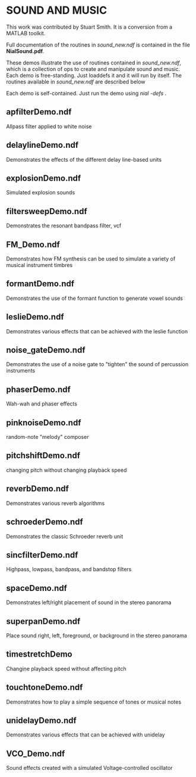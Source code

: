 # SOUND AND MUSIC


This work was contributed by Stuart Smith. It is a conversion from a MATLAB
toolkit.

Full documentation of the routines in *sound_new.ndf* is contained in the file
**NialSound.pdf**.


These demos illustrate the use of routines contained in *sound_new.ndf*,
which is a collection of ops to create and manipulate sound and music.
Each demo is free-standing. Just loaddefs it and it will run by itself.
The routines available in *sound_new.ndf* are described below

Each demo is self-contained. Just run the demo using *nial -defs <demo>*.

## apfilterDemo.ndf

Allpass filter applied to white noise

## delaylineDemo.ndf

Demonstrates the effects of the different delay line-based units

## explosionDemo.ndf

Simulated explosion sounds

## filtersweepDemo.ndf

Demonstrates the resonant bandpass filter, vcf

## FM_Demo.ndf

Demonstrates how FM synthesis can be used to simulate a variety of
musical instrument timbres

## formantDemo.ndf

Demonstrates the use of the formant function to generate vowel sounds

## leslieDemo.ndf

Demonstrates various effects that can be achieved with the leslie
function

## noise_gateDemo.ndf

Demonstrates the use of a noise gate to "tighten" the sound of
percussion instruments

## phaserDemo.ndf

Wah-wah and phaser effects

## pinknoiseDemo.ndf

random-note "melody" composer

## pitchshiftDemo.ndf

changing pitch without changing playback speed

## reverbDemo.ndf

Demonstrates various reverb algorithms

## schroederDemo.ndf

Demonstrates the classic Schroeder reverb unit

## sincfilterDemo.ndf

Highpass, lowpass, bandpass, and bandstop filters

## spaceDemo.ndf

Demonstrates left/right placement of sound in the stereo panorama

## superpanDemo.ndf

Place sound right, left, foreground, or background in the stereo
panorama

## timestretchDemo

Changine playback speed without affecting pitch

## touchtoneDemo.ndf

Demonstrates how to play a simple sequence of tones or musical notes

## unidelayDemo.ndf

Demonstrates various effects that can be achieved with unidelay

## VCO_Demo.ndf

Sound effects created with a simulated Voltage-controlled oscillator


